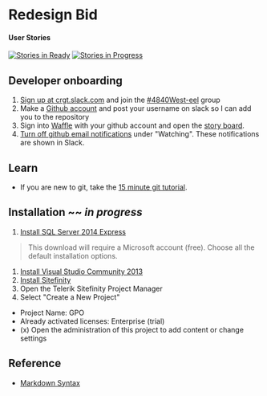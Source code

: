 # Redesign Bid

#### User Stories

[![Stories in Ready](https://badge.waffle.io/CRGTMobile/electric-eel.png?label=ready&title=Ready)](http://waffle.io/CRGTMobile/electric-eel)
[![Stories in Progress](https://badge.waffle.io/CRGTMobile/electric-eel.svg?label=in%20progress&title=In%20Progress)](http://waffle.io/CRGTMobile/electric-eel)

## Developer onboarding
1. [Sign up at crgt.slack.com](http://crgt.slack.com/signup) and join the [#4840West-eel](https://crgt.slack.com/messages/4840west-eel) group
1. Make a [Github account](https://github.com/join)  and post your username on slack so I can add you to the repository
1. Sign into [Waffle](https://waffle.io) with your github account and open the [story board](http://waffle.io/CRGTMobile/electric-eel).
1. [Turn off github email notifications](https://github.com/settings/notifications) under "Watching". These notifications are shown in Slack.

## Learn

* If you are new to git, take the [15 minute git tutorial](https://try.github.io).

## Installation ~~ _in progress_

1. [Install SQL Server 2014 Express](http://www.microsoft.com/en-us/server-cloud/products/sql-server-editions/sql-server-express.aspx)
> This download will require a Microsoft account (free). Choose all the default installation options.

1. [Install Visual Studio Community 2013](http://go.microsoft.com/fwlink/?LinkId=517284)
2. [Install Sitefinity](http://www.sitefinity.com/try-now/download)
3. Open the Telerik Sitefinity Project Manager
4. Select "Create a New Project"

 * Project Name: GPO
 * Already activated licenses: Enterprise (trial)
 * (x) Open the administration of this project to add content or change settings

## Reference

* [Markdown Syntax](https://daringfireball.net/projects/markdown/syntax)
